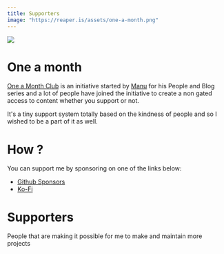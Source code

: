 ```yaml
---
title: Supporters
image: "https://reaper.is/assets/one-a-month.png"
---
```


[![](/assets/one-a-month.png)](https://ko-fi.com/barelyreaper)

# One a month

[One a Month Club](http://oneamonth.club) is an initiative started by
[Manu](http://manuelmoreale.com) for his People and Blog series and a lot of
people have joined the initiative to create a non gated access to content
whether you support or not.

It's a tiny support system totally based on the kindness of people and so I
wished to be a part of it as well.

# How ?

You can support me by sponsoring on one of the links below:

- [Github Sponsors](https://github.com/sponsors/barelyhuman)
- [Ko-Fi](https://ko-fi.com/barelyreaper)

# Supporters

People that are making it possible for me to make and maintain more projects